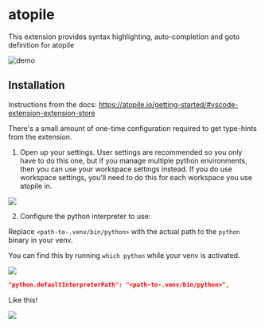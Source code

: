 # atopile

This extension provides syntax highlighting, auto-completion and goto definition for atopile

![demo](https://github.com/atopile/atopile/blob/main/src/vscode-atopile/demo.gif)

## Installation

Instructions from the docs: https://atopile.io/getting-started/#vscode-extension-extension-store

There's a small amount of one-time configuration required to get type-hints from the extension.

1. Open up your settings. User settings are recommended so you only have to do this one, but if you manage multiple python environments, then you can use your workspace settings instead. If you do use workspace settings, you'll need to do this for each workspace you use atopile in.

![](https://github.com/atopile/atopile/blob/main/docs/assets/images/user-settings.png)


2. Configure the python interpreter to use:

Replace `<path-to-.venv/bin/python>` with the actual path to the `python` binary in your venv.

You can find this by running `which python` while your venv is activated.

![](https://github.com/atopile/atopile/blob/main/docs/assets/images/which-python.png)

```json
"python.defaultInterpreterPath": "<path-to-.venv/bin/python>",
```

Like this!

![](https://github.com/atopile/atopile/blob/main/docs/assets/images/python-interpreter-settings.png)
